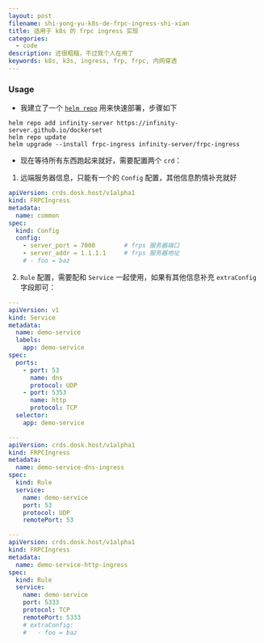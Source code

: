 ```yaml
---
layout: post
filename: shi-yong-yu-k8s-de-frpc-ingress-shi-xian
title: 适用于 k8s 的 frpc ingress 实现
categories:
  - code
description: 还很粗糙，不过我个人在用了
keywords: k8s, k3s, ingress, frp, frpc, 内网穿透
---
```

### Usage

- 我建立了一个 [`helm repo`](https://infinity-server.github.io/dockerset/) 用来快速部署，步骤如下

```shell
helm repo add infinity-server https://infinity-server.github.io/dockerset
helm repo update
helm upgrade --install frpc-ingress infinity-server/frpc-ingress 
```

- 现在等待所有东西跑起来就好，需要配置两个 `crd`：

1. 远端服务器信息，只能有一个的 `Config` 配置，其他信息酌情补充就好

```yaml
apiVersion: crds.dosk.host/v1alpha1
kind: FRPCIngress
metadata:
  name: common
spec:
  kind: Config
  config:
    - server_port = 7000        # frps 服务器端口
    - server_addr = 1.1.1.1     # frps 服务器地址
    # - foo = baz
```

2. `Rule` 配置，需要配和 `Service` 一起使用，如果有其他信息补充 `extraConfig` 字段即可：

```yaml
---
apiVersion: v1
kind: Service
metadata:
  name: demo-service
  labels:
    app: demo-service
spec:
  ports:
    - port: 53
      name: dns
      protocol: UDP
    - port: 5353
      name: http
      protocol: TCP
  selector:
    app: demo-service

---
apiVersion: crds.dosk.host/v1alpha1
kind: FRPCIngress
metadata:
  name: demo-service-dns-ingress
spec:
  kind: Rule
  service:
    name: demo-service
    port: 53
    protocol: UDP
    remotePort: 53

---
apiVersion: crds.dosk.host/v1alpha1
kind: FRPCIngress
metadata:
  name: demo-service-http-ingress
spec:
  kind: Rule
  service:
    name: demo-service
    port: 5333
    protocol: TCP
    remotePort: 5333
    # extraConfig:
    #   - foo = baz
```